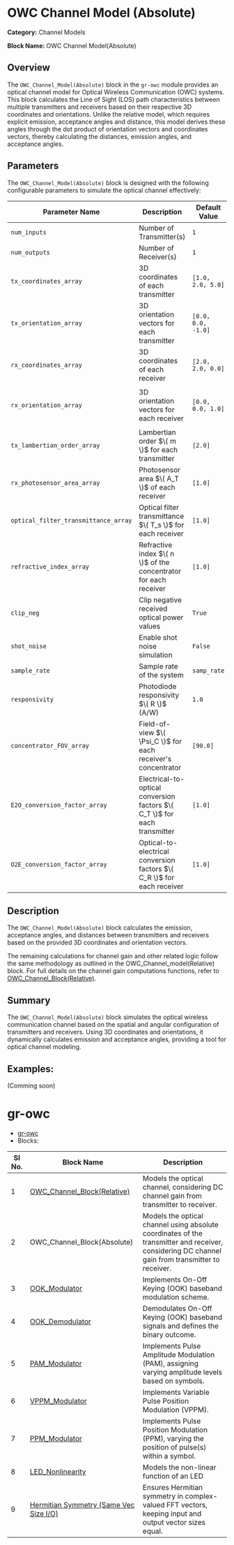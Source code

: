 # OWC Channel Model (Absolute)

**Category:** Channel Models  

**Block Name:** OWC Channel Model(Absolute)

## Overview
The `OWC_Channel_Model(Absolute)` block in the `gr-owc` module provides an optical channel model for Optical Wireless Communication (OWC) systems. This block calculates the Line of Sight (LOS) path characteristics between multiple transmitters and receivers based on their respective 3D coordinates and orientations. Unlike the relative model, which requires explicit emission, acceptance angles and distance, this model derives these angles through the dot product of orientation vectors and coordinates vectors, thereby calculating the distances, emission angles, and acceptance angles.

## Parameters

The `OWC_Channel_Model(Absolute)` block is designed with the following configurable parameters to simulate the optical channel effectively:

| Parameter Name                   | Description                                                                                   | Default Value     | Data Type           | Example Input                                  | Condition                                                                 |
|----------------------------------|-----------------------------------------------------------------------------------------------|-------------------|---------------------|------------------------------------------------|---------------------------------------------------------------------------|
| `num_inputs`                     | Number of Transmitter(s)                                                                      | `1`               | Integer              | `2`                                            | > 0                                                                       |
| `num_outputs`                    | Number of Receiver(s)                                                                         | `1`               | Integer              | `3`                                            | > 0                                                                       |
| `tx_coordinates_array`          | 3D coordinates of each transmitter                                                            | `[1.0, 2.0, 5.0]`  | Float array/vector   | `[x₁, y₁, z₁, x₂, y₂, z₂]`                     | `len = num_inputs × 3`                                                   |
| `tx_orientation_array`          | 3D orientation vectors for each transmitter                                                   | `[0.0, 0.0, -1.0]` | Float array/vector   | `[x₁, y₁, z₁, x₂, y₂, z₂]`                     | `len = num_inputs × 3`, not all-zero vectors                             |
| `rx_coordinates_array`          | 3D coordinates of each receiver                                                               | `[2.0, 2.0, 0.0]`  | Float array/vector   | `[x₁, y₁, z₁, x₂, y₂, z₂]`                     | `len = num_outputs × 3`                                                  |
| `rx_orientation_array`          | 3D orientation vectors for each receiver                                                      | `[0.0, 0.0, 1.0]`  | Float array/vector   | `[x₁, y₁, z₁, x₂, y₂, z₂]`                     | `len = num_outputs × 3`, not all-zero vectors                            |
| `tx_lambertian_order_array`     | Lambertian order $\( m \)$ for each transmitter                                                 | `[2.0]`           | Float array/vector   | `[1.0, 2.0]`                                   | `len = num_inputs`                                                       |
| `rx_photosensor_area_array`     | Photosensor area $\( A_T \)$ of each receiver                                                   | `[1.0]`           | Float array/vector   | `[0.5, 1.0]`                                   | `len = num_outputs`                                                      |
| `optical_filter_transmittance_array` | Optical filter transmittance $\( T_s \)$ for each receiver                               | `[1.0]`           | Float array/vector   | `[1.0, 1.5]`                                   | `len = num_outputs`                                                      |
| `refractive_index_array`        | Refractive index $\( n \)$ of the concentrator for each receiver                                | `[1.0]`           | Float array/vector   | `[1.0, 1.5]`                                   | `len = num_outputs`                                                      |
| `clip_neg`                      | Clip negative received optical power values                                                   | `True`            | Bool                 | `True`                                         | —                                                                         |
| `shot_noise`                    | Enable shot noise simulation                                                                  | `False`           | Bool                 | `False`                                        | —                                                                         |
| `sample_rate`                   | Sample rate of the system                                                                     | `samp_rate`       | Float                | `1e6`                                          | —                                                                         |
| `responsivity`                  | Photodiode responsivity $\( R \)$ (A/W)                                                         | `1.0`             | Float                | `0.8`                                          | `≥ 0`                                                                     |
| `concentrator_FOV_array`        | Field-of-view $\( \Psi_C \)$ for each receiver's concentrator                                   | `[90.0]`          | Float array/vector   | `[60.0, 45.0]`                                 | `0 ≤ values ≤ 90`, `len = num_outputs`                                   |
| `E2O_conversion_factor_array`   | Electrical-to-optical conversion factors $\( C_T \)$ for each transmitter                       | `[1.0]`           | Float array/vector   | `[1.0, 2.0]`                                   | `len = num_inputs`                                                       |
| `O2E_conversion_factor_array`   | Optical-to-electrical conversion factors $\( C_R \)$ for each receiver                          | `[1.0]`           | Float array/vector   | `[1.0, 1.5]`                                   | `len = num_outputs`                                                      |


## Description

The `OWC_Channel_Model(Absolute)` block calculates the emission, acceptance angles, and distances between transmitters and receivers based on the provided 3D coordinates and orientation vectors. 

The remaining calculations for channel gain and other related logic follow the same methodology as outlined in the OWC_Channel_model(Relative) block. For full details on the channel gain computations functions, refer to [OWC_Channel_Block(Relative)](https://github.com/UCaNLabUMB/gr-owc/blob/main/docs/gr-owc%20Documentation/Blocks/OWC_Channel_Model(Relative).md).

## Summary
The `OWC_Channel_Model(Absolute)` block simulates the optical wireless communication channel based on the spatial and angular configuration of transmitters and receivers. Using 3D coordinates and orientations, it dynamically calculates emission and acceptance angles, providing a tool for optical channel modeling.

## Examples:
(Comming soon)

# gr-owc
* [gr-owc](https://github.com/UCaNLabUMB/gr-owc/tree/main)
*  Blocks:
  
| Sl No. | Block Name                    | Description                                                                                               |
|--------|--------------------------------|-----------------------------------------------------------------------------------------------------------|
| 1      | [OWC_Channel_Block(Relative)](https://github.com/UCaNLabUMB/gr-owc/blob/main/docs/gr-owc%20Documentation/Blocks/OWC_Channel_Model(Relative).md)    | Models the optical channel, considering DC channel gain from transmitter to receiver.                     |
| 2      | OWC_Channel_Block(Absolute)   | Models the optical channel using absolute coordinates of the transmitter and receiver, considering DC channel gain from transmitter to receiver. |
| 3      | [OOK_Modulator](https://github.com/UCaNLabUMB/gr-owc/blob/main/docs/gr-owc%20Documentation/Blocks/OOK_Modulator.md)                  | Implements On-Off Keying (OOK) baseband modulation scheme.                                                |
| 4      | [OOK_Demodulator](https://github.com/UCaNLabUMB/gr-owc/blob/main/docs/gr-owc%20Documentation/Blocks/OOK_Demodulator.md)                | Demodulates On-Off Keying (OOK) baseband signals and defines the binary outcome.                          |
| 5      | [PAM_Modulator](https://github.com/UCaNLabUMB/gr-owc/blob/main/docs/gr-owc%20Documentation/Blocks/PAM_Modulator.md)                | Implements Pulse Amplitude Modulation (PAM), assigning varying amplitude levels based on symbols.           |
| 6      | [VPPM_Modulator](https://github.com/UCaNLabUMB/gr-owc/blob/main/docs/gr-owc%20Documentation/Blocks/VPPM_Modulator.md)                | Implements Variable Pulse Position Modulation (VPPM).                          |
| 7      | [PPM_Modulator](https://github.com/UCaNLabUMB/gr-owc/blob/main/docs/gr-owc%20Documentation/Blocks/PPM_Modulator.md)                | Implements Pulse Position Modulation (PPM), varying the position of pulse(s) within a symbol.                          |
| 8      | [LED_Nonlinearity](https://github.com/UCaNLabUMB/gr-owc/blob/main/docs/gr-owc%20Documentation/Blocks/LED_Nonlinearity.md)            | Models the non-linear function of an LED  |
| 9      | [Hermitian Symmetry (Same Vec Size I/O)](https://github.com/UCaNLabUMB/gr-owc/blob/main/docs/gr-owc%20Documentation/Blocks/Hermitian_Symmetry_i_o_same_vec_size.md) | Ensures Hermitian symmetry in complex-valued FFT vectors, keeping input and output vector sizes equal.    |
